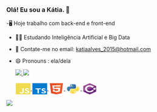 ### Olá! Eu sou a Kátia. 👋

-🖥️ Hoje trabalho com back-end e front-end 
- 👩‍🎓 Estudando Inteligência Artificial e Big Data
- 📩 Contate-me no email: katiaalves_2015@hotmail.com
- 😄 Pronouns : ela/dela

  <div>
    <a href="https://github.com/Katiaalves">
      <img height="180em" src= "https://github-readme-stats.vercel.app/api?username=Katiaalves&show_icons=true&theme=dracula&include_all_comimits=true&count_private=true"/>
      <img height="180em" src= "https://github-readme-stats.vercel.app/api?username=Katiaalves&layout=compact&langs_count=16&theme=dracula"/>
  </div>

  <div style="display: inline_block"><br>
  <img align="center" alt="Rafa-Js" height="30" width="40" src="https://raw.githubusercontent.com/devicons/devicon/master/icons/javascript/javascript-plain.svg">
  <img align="center" alt="Rafa-Ts" height="30" width="40" src="https://raw.githubusercontent.com/devicons/devicon/master/icons/typescript/typescript-plain.svg">
  <img align="center" alt="Rafa-HTML" height="30" width="40" src="https://raw.githubusercontent.com/devicons/devicon/master/icons/html5/html5-original.svg">
  <img align="center" alt="Rafa-Python" height="30" width="40" src="https://raw.githubusercontent.com/devicons/devicon/master/icons/python/python-original.svg">
  <img align="center" alt="Rafa-Csharp" height="30" width="40" src="https://raw.githubusercontent.com/devicons/devicon/master/icons/csharp/csharp-original.svg">
  

</div>

  <div> 
  <a href="https://www.linkedin.com/in/k%C3%A1tia-alves-bezerra-58886911b/" target="_blank"><img src="https://img.shields.io/badge/-LinkedIn-%230077B5?style=for-the-badge&logo=linkedin&logoColor=white" target="_blank"></a> 
  
</div>
